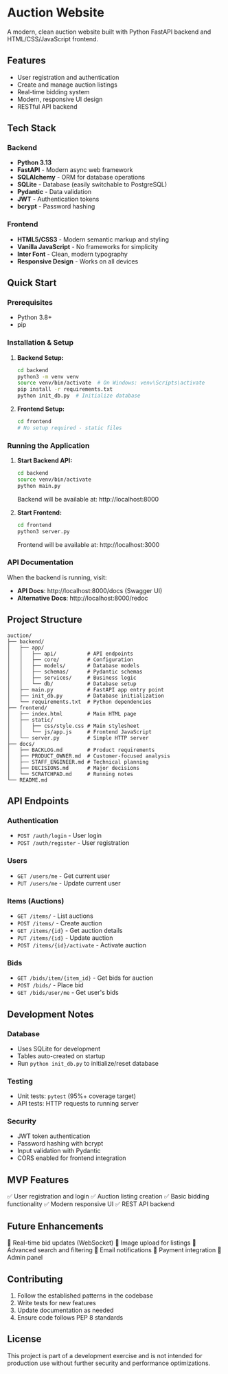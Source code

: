 # Auction Website

A modern, clean auction website built with Python FastAPI backend and HTML/CSS/JavaScript frontend.

## Features

- User registration and authentication
- Create and manage auction listings
- Real-time bidding system
- Modern, responsive UI design
- RESTful API backend

## Tech Stack

### Backend
- **Python 3.13**
- **FastAPI** - Modern async web framework
- **SQLAlchemy** - ORM for database operations
- **SQLite** - Database (easily switchable to PostgreSQL)
- **Pydantic** - Data validation
- **JWT** - Authentication tokens
- **bcrypt** - Password hashing

### Frontend
- **HTML5/CSS3** - Modern semantic markup and styling
- **Vanilla JavaScript** - No frameworks for simplicity
- **Inter Font** - Clean, modern typography
- **Responsive Design** - Works on all devices

## Quick Start

### Prerequisites
- Python 3.8+
- pip

### Installation & Setup

1. **Backend Setup:**
   ```bash
   cd backend
   python3 -m venv venv
   source venv/bin/activate  # On Windows: venv\Scripts\activate
   pip install -r requirements.txt
   python init_db.py  # Initialize database
   ```

2. **Frontend Setup:**
   ```bash
   cd frontend
   # No setup required - static files
   ```

### Running the Application

1. **Start Backend API:**
   ```bash
   cd backend
   source venv/bin/activate
   python main.py
   ```
   Backend will be available at: http://localhost:8000

2. **Start Frontend:**
   ```bash
   cd frontend
   python3 server.py
   ```
   Frontend will be available at: http://localhost:3000

### API Documentation

When the backend is running, visit:
- **API Docs**: http://localhost:8000/docs (Swagger UI)
- **Alternative Docs**: http://localhost:8000/redoc

## Project Structure

```
auction/
├── backend/
│   ├── app/
│   │   ├── api/          # API endpoints
│   │   ├── core/         # Configuration
│   │   ├── models/       # Database models
│   │   ├── schemas/      # Pydantic schemas
│   │   ├── services/     # Business logic
│   │   └── db/           # Database setup
│   ├── main.py           # FastAPI app entry point
│   ├── init_db.py        # Database initialization
│   └── requirements.txt  # Python dependencies
├── frontend/
│   ├── index.html        # Main HTML page
│   ├── static/
│   │   ├── css/style.css # Main stylesheet
│   │   └── js/app.js     # Frontend JavaScript
│   └── server.py         # Simple HTTP server
├── docs/
│   ├── BACKLOG.md        # Product requirements
│   ├── PRODUCT_OWNER.md  # Customer-focused analysis
│   ├── STAFF_ENGINEER.md # Technical planning
│   ├── DECISIONS.md      # Major decisions
│   └── SCRATCHPAD.md     # Running notes
└── README.md
```

## API Endpoints

### Authentication
- `POST /auth/login` - User login
- `POST /auth/register` - User registration

### Users
- `GET /users/me` - Get current user
- `PUT /users/me` - Update current user

### Items (Auctions)
- `GET /items/` - List auctions
- `POST /items/` - Create auction
- `GET /items/{id}` - Get auction details
- `PUT /items/{id}` - Update auction
- `POST /items/{id}/activate` - Activate auction

### Bids
- `GET /bids/item/{item_id}` - Get bids for auction
- `POST /bids/` - Place bid
- `GET /bids/user/me` - Get user's bids

## Development Notes

### Database
- Uses SQLite for development
- Tables auto-created on startup
- Run `python init_db.py` to initialize/reset database

### Testing
- Unit tests: `pytest` (95%+ coverage target)
- API tests: HTTP requests to running server

### Security
- JWT token authentication
- Password hashing with bcrypt
- Input validation with Pydantic
- CORS enabled for frontend integration

## MVP Features

✅ User registration and login
✅ Auction listing creation
✅ Basic bidding functionality
✅ Modern responsive UI
✅ REST API backend

## Future Enhancements

🔄 Real-time bid updates (WebSocket)
🔄 Image upload for listings
🔄 Advanced search and filtering
🔄 Email notifications
🔄 Payment integration
🔄 Admin panel

## Contributing

1. Follow the established patterns in the codebase
2. Write tests for new features
3. Update documentation as needed
4. Ensure code follows PEP 8 standards

## License

This project is part of a development exercise and is not intended for production use without further security and performance optimizations.
